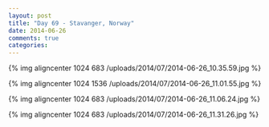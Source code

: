 ```yaml
---
layout: post
title: "Day 69 - Stavanger, Norway"
date: 2014-06-26
comments: true
categories: 
---
```

{% img aligncenter 1024 683 /uploads/2014/07/2014-06-26_10.35.59.jpg %}

{% img aligncenter 1024 1536 /uploads/2014/07/2014-06-26_11.01.55.jpg %}

{% img aligncenter 1024 683 /uploads/2014/07/2014-06-26_11.06.24.jpg %}

{% img aligncenter 1024 683 /uploads/2014/07/2014-06-26_11.31.26.jpg %}
